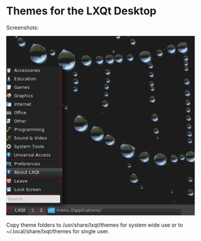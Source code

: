 Themes for the LXQt Desktop
===============

Screenshots:

![Screenshot](preview-red+black1.png)


Copy theme folders to /usr/share/lxqt/themes for system wide use or to  ~/.local/share/lxqt/themes for single user. 
